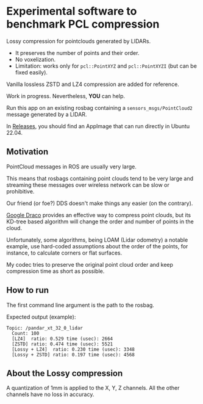 # Experimental software to benchmark PCL compression

Lossy compression for pointclouds generated by LIDARs.

- It preserves the number of points and their order.
- No voxelization.
- Limitation: works only for `pcl::PointXYZ` and `pcl::PointXYZI` (but can be fixed easily).

Vanilla lossless ZSTD and LZ4 compression are added for reference.

Work in progress. Nevertheless, **YOU** can help.

Run this app on an existing rosbag containing a `sensors_msgs/PointCloud2` message generated by a LIDAR.

In [Releases](https://github.com/facontidavide/pointcloud_compression/releases), you should find an AppImage that can run directly in Ubuntu 22.04.

## Motivation

PointCloud messages in ROS are usually very large.

This means that rosbags containing point clouds tend to be very large and streaming these messages over wireless network can be slow
or prohibitive.

Our friend (or foe?) DDS doesn't make things any easier (on the contrary).

[Google Draco](https://github.com/google/draco) provides an effective way to compress point clouds, but its KD-tree based
algorithm will change the order and number of points in the cloud.

Unfortunately, some algorithms, being LOAM (Lidar odometry) a notable example, use hard-coded assumptions about the order 
of the points, for instance, to calculate corners or flat surfaces.

My codec tries to preserve the original point cloud order and keep compression time as short as possible.

## How to run

The first command line argument is the path to the rosbag.

Expected output (example):

```
Topic: /pandar_xt_32_0_lidar
  Count: 100
  [LZ4]  ratio: 0.529 time (usec): 2664
  [ZSTD] ratio: 0.474 time (usec): 5521
  [Lossy + LZ4]  ratio: 0.230 time (usec): 3348
  [Lossy + ZSTD] ratio: 0.197 time (usec): 4568
```

## About the Lossy compression

A quantization of 1mm is applied to the X, Y, Z channels. All the other channels have no loss in accuracy.
